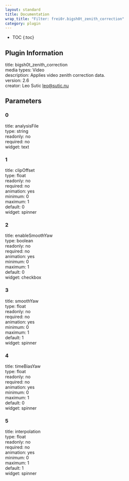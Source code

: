 ```yaml
---
layout: standard
title: Documentation
wrap_title: "Filter: frei0r.bigsh0t_zenith_correction"
category: plugin
---
```

* TOC
{:toc}

## Plugin Information

title: bigsh0t_zenith_correction  
media types:
Video  
description: Applies video zenith correction data.  
version: 2.6  
creator: Leo Sutic <leo@sutic.nu>  

## Parameters

### 0

title: analysisFile    
type: string  
readonly: no  
required: no  
widget: text  

### 1

title: clipOffset    
type: float  
readonly: no  
required: no  
animation: yes  
minimum: 0  
maximum: 1  
default: 0  
widget: spinner  

### 2

title: enableSmoothYaw    
type: boolean  
readonly: no  
required: no  
animation: yes  
minimum: 0  
maximum: 1  
default: 0  
widget: checkbox  

### 3

title: smoothYaw    
type: float  
readonly: no  
required: no  
animation: yes  
minimum: 0  
maximum: 1  
default: 1  
widget: spinner  

### 4

title: timeBiasYaw    
type: float  
readonly: no  
required: no  
animation: yes  
minimum: 0  
maximum: 1  
default: 0  
widget: spinner  

### 5

title: interpolation    
type: float  
readonly: no  
required: no  
animation: yes  
minimum: 0  
maximum: 1  
default: 1  
widget: spinner  

